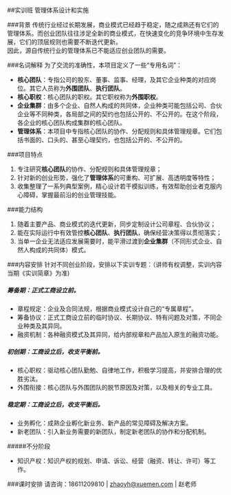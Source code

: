 ##实训班
管理体系设计和实施

###背景
传统行业经过长期发展，商业模式已经趋于稳定，随之成熟还有它们的管理体系。而创业团队往往涉足全新的商业模式，在快速变化的竞争环境中生存发展，它们的顶层规则也需要不断迭代更新。  
因此，源自传统行业的管理体系已不能适应创业团队的需要。

###名词解释
为了交流的准确性，本项目定义了一些“专用名词”：

* **核心团队**：专指公司的股东、董事、监事、经理，及其它企业种类的对应岗位。其它人员称为**外围团队**、**执行团队**。
* **核心职权**：核心团队的职权。其它职权称为**外围职权**。
* **企业集群**：由多个企业、自然人构成的共同体，企业种类可能包括公司、合伙企业等不同种类，各局部之间的契约也包括公开的、不公开的。在这个阶段，各企业的核心团队构成集群的核心团队。
* **管理体系**：本项目中专指核心团队的协作、分配规则和具体管理规章。它们包括书面的、口头的、甚至心理契约，也包括公开的、不公开的。

###项目特点
1. 专注研究**核心团队**的协作、分配规则和具体管理规章；
2. 针对新的创业形势，强化了**管理体系**的可重构、可扩展、高透明度等特性；
3. 收集整理了一系列典型案例，精心设计若干模拟训练，有效帮助创业者克服内心障碍，掌握最前沿的创业管理技能。

###能力结构
1. 随着主要产品、商业模式的迭代更新，同步定制设计公司章程、合伙协议；
2. 能在实际运行中有效管控**核心团队**、**执行团队**，确保经营决策得以贯彻落实；
3. 当单一企业无法适应发展需要时，能平滑过渡到**企业集群**（不同形式企业、自然人构成的共同体）模式。

###内容安排
针对不同创业阶段，安排以下实训专题：（讲师有权调整，实训内容当期《实训简章》为准)

##### 筹备期：正式工商设立前。
* 章程规定：企业及合同法规，根据商业模式设计自己的“专属章程”。
* 筹备协议：正式工商设立前的临时协议、长期协议、特有问题及对策，不同企业种类及其异同。
* 融资机制：各种融资模式及其异同，给内部规章和产品加入原生的融资功能。

##### 初创期：工商设立后，收支平衡前。
* 核心职权：驱动核心团队勤勉、自律地工作，积极学习提高，并安排合理的优胜劣汰。
* 外围衔接：核心团队与外围团队的脱节原因及对策，以及相关的专业工具。

##### 稳定期：工商设立后，收支平衡后。
* 业务孵化：成熟企业孵化新业务、新产品的常见障碍及解决方案。
* 新老团队：引入新业务需要的新团队，制定新老团队的协作和分配机制。

#####不分阶段
* 知识产权：知识产权的规划、申请、诉讼、经营（融资、转让、许可）等工作。

###课时安排
请咨询：18611209810 | zhaoyh@xuemen.com | 赵老师